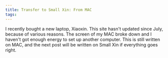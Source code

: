```yaml
---
title: Transfer to Small Xin: From MAC
tags:
---
```

I recently bought a new laptop, Xiaoxin. This site hasn't updated since July, because of various reasons. The screen of my MAC broke down and I haven't got enough energy to set up another computer. This is still written on MAC, and the next post will be written on Small Xin if everything goes right.